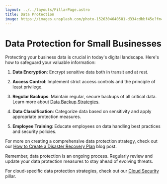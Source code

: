 ```yaml
---
layout: ../../layouts/PillarPage.astro
title: Data Protection
image: https://images.unsplash.com/photo-1526304640581-d334cdbbf45e?fm=jpg&q=60&w=3000&ixlib=rb-4.0.3&ixid=M3wxMjA3fDB8MHxzZWFyY2h8MTE2fHxzbWFsbCUyMGJ1c2luZXNzJTIwd29rcmluZ3xlbnwwfHwwfHx8MA%3D%3D
---
```


# Data Protection for Small Businesses

Protecting your business data is crucial in today's digital landscape. Here's how to safeguard your valuable information:

1. **Data Encryption**: Encrypt sensitive data both in transit and at rest.

2. **Access Control**: Implement strict access controls and the principle of least privilege.

3. **Regular Backups**: Maintain regular, secure backups of all critical data. Learn more about [Data Backup Strategies](/pillars/data-protection/backup-strategies).

4. **Data Classification**: Categorize data based on sensitivity and apply appropriate protection measures.

5. **Employee Training**: Educate employees on data handling best practices and security policies.

For more on creating a comprehensive data protection strategy, check out our [How to Create a Disaster Recovery Plan](/blog/create-disaster-recovery-plan) blog post.

Remember, data protection is an ongoing process. Regularly review and update your data protection measures to stay ahead of evolving threats.

For cloud-specific data protection strategies, check out our [Cloud Security](/pillars/cloud-security) pillar.
